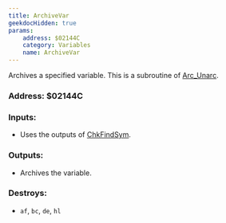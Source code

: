 ```yaml
---
title: ArchiveVar
geekdocHidden: true
params:
    address: $02144C
    category: Variables
    name: ArchiveVar
---
```


Archives a specified variable. This is a subroutine of [Arc_Unarc](../Arc_Unarc).

### Address: $02144C

### Inputs:
* Uses the outputs of [ChkFindSym](../ChkFindSym).

### Outputs:
* Archives the variable.

### Destroys:
* `af`, `bc`, `de`, `hl`
